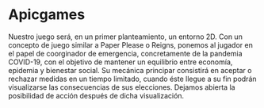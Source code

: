 # Apicgames

Nuestro juego será, en un primer planteamiento, un entorno 2D. Con un concepto de juego similar a Paper Please o Reigns, ponemos al jugador en el papel de coorginador de emergencia, concretamente de la pandemia COVID-19, con el objetivo de mantener un equilibrio entre economía, epidemia y bienestar social. 
Su mecánica principar consistirá en aceptar o rechazar medidas en un tiempo limitado, cuando éste llegue a su fin podrán visualizarse las consecuencias de sus elecciones.
Dejamos abierta la posibilidad de acción después de dicha visualización.



